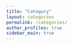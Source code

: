 ```yaml
---
title: "Category"
layout: categories
permalink: /categories/
author_profiles: true
sidebar_main: true
---
```


